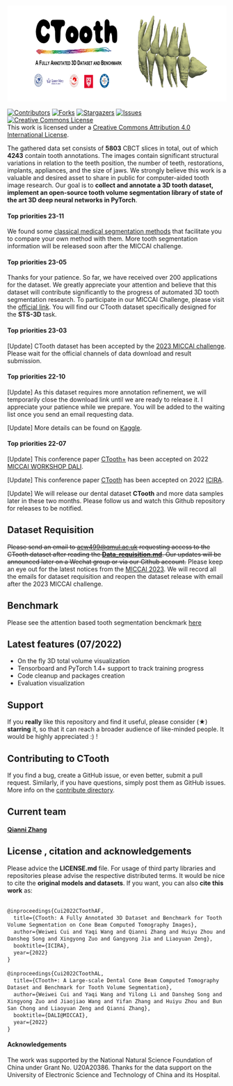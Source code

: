 <div align="center">
<img src="slogan1.png" width=800 height=220/>
</div>

[![Contributors][contributors-shield]][contributors-url]
[![Forks][forks-shield]][forks-url]
[![Stargazers][stars-shield]][stars-url]
[![Issues][issues-shield]][issues-url]
<a rel="license" href="http://creativecommons.org/licenses/by/4.0/"><img alt="Creative Commons License" style="border-width:0" src="https://i.creativecommons.org/l/by/4.0/88x31.png" /></a><br />This work is licensed under a <a rel="license" href="http://creativecommons.org/licenses/by/4.0/">Creative Commons Attribution 4.0 International License</a>.

The gathered data set consists of **5803** CBCT slices in total, out of which **4243**  contain tooth annotations. The images contain significant structural variations in relation to the teeth position, the number of teeth, restorations, implants, appliances,  and the size of jaws.  We strongly believe this work is a valuable and desired asset to share in public for computer-aided tooth image research. Our goal is to **collect and annotate a 3D tooth dataset, implement an open-source tooth volume segmentation library of state of the art 3D deep neural networks in PyTorch**.    


#### Top priorities 23-11
We found some [classical medical segmentation methods](https://github.com/liangjiubujiu/CTooth/tree/main/benchmark) that facilitate you to compare your own method with them. More tooth segmentation information will be released soon after the MICCAI challenge.

#### Top priorities 23-05
Thanks for your patience. So far, we have received over 200 applications for the dataset. We greatly appreciate your attention and believe that this dataset will contribute significantly to the progress of automated 3D tooth segmentation research. To participate in our MICCAI Challenge, please visit the [official link](https://echoyq.github.io/ToothFairlySSS/). You will find our CTooth dataset specifically designed for the **STS-3D** task.


#### Top priorities 23-03
[Update] CTooth dataset has been accepted by the [2023 MICCAI challenge](https://conferences.miccai.org/2023/en/). Please wait for the official channels of data download and result submission. 

#### Top priorities 22-10
[Update] As this dataset requires more annotation refinement, we will temporarily close the download link until we are ready to release it.  I appreciate your patience while we prepare.  You will be added to the waiting list once you send an email requesting data. 

[Update] More details can be found on [Kaggle](https://www.kaggle.com/datasets/weiweicui/ctooth-dataset). 

#### Top priorities 22-07

[Update] This conference paper [CTooth+](https://arxiv.org/abs/2208.01643) has been accepted on 2022 [MICCAI WORKSHOP DALI](https://dali-miccai.github.io/).

[Update] This conference paper [CTooth](https://arxiv.org/abs/2206.08778) has been accepted on 2022 [ICIRA](https://icira2022.org/camera-ready-submission/).

[Update] We will release our dental dataset **CTooth** and more data samples later in these two months. Please follow us and watch this Github repository for releases to be notified. 


## Dataset Requisition
~~Please send an email to acw499@qmul.ac.uk requesting access to the CTooth dataset after reading the **[Data_requisition.md](https://github.com/liangjiubujiu/CTooth/blob/main/Data_requistion.md)**. Our updates will be announced later on a Wechat group or via our Github account.~~
Please keep an eye out for the latest notices from the [MICCAI 2023](https://conferences.miccai.org/2023/en/). We will record all the emails for dataset requisition and reopen the dataset release with email after the 2023 MICCAI challenge.

## Benchmark
Please see the attention based tooth segmentation benckmark [here](./benchmark/readme.md)

## Latest features (07/2022)

- On the fly 3D total volume visualization
- Tensorboard and PyTorch 1.4+ support to track training progress
- Code cleanup and packages creation
- Evaluation visualization


## Support 
If you **really** like this repository and find it useful, please consider (★) **starring** it, so that it can reach a broader audience of like-minded people. It would be highly appreciated :) !

## Contributing to CTooth
If you find a bug, create a GitHub issue, or even better, submit a pull request. Similarly, if you have questions, simply post them as GitHub issues. More info on the [contribute directory](./contribute/readme.md).

## Current team

#### [Qianni Zhang](https://github.com/QNZhang "Git page")

## License , citation and acknowledgements
Please advice the **LICENSE.md** file. For usage of third party libraries and repositories please advise the respective distributed terms. It would be nice to cite the **original models and datasets**. If you want, you can also **cite this work** as:

```

@inproceedings{Cui2022CToothAF,
  title={CTooth: A Fully Annotated 3D Dataset and Benchmark for Tooth Volume Segmentation on Cone Beam Computed Tomography Images},
  author={Weiwei Cui and Yaqi Wang and Qianni Zhang and Huiyu Zhou and Dansheg Song and Xingyong Zuo and Gangyong Jia and Liaoyuan Zeng},
  booktitle={ICIRA},
  year={2022}
}

@inproceedings{Cui2022CToothAL,
  title={CTooth+: A Large-scale Dental Cone Beam Computed Tomography Dataset and Benchmark for Tooth Volume Segmentation},
  author={Weiwei Cui and Yaqi Wang and Yilong Li and Dansheg Song and Xingyong Zuo and Jiaojiao Wang and Yifan Zhang and Huiyu Zhou and Bun San Chong and Liaoyuan Zeng and Qianni Zhang},
  booktitle={DALI@MICCAI},
  year={2022}
}

```

####  Acknowledgements
The work was supported by the  National Natural Science Foundation of China under Grant No. U20A20386. Thanks for the data support on the University of Electronic Science and Technology of China and its Hospital.


[contributors-shield]: https://img.shields.io/github/contributors/liangjiubujiu/CTooth.svg?style=flat-square
[contributors-url]: https://github.com/liangjiubujiu/CTooth/graphs/contributors
[forks-shield]: https://img.shields.io/github/forks/liangjiubujiu/CTooth.svg?style=flat-square
[forks-url]: https://github.com/liangjiubujiu/CTooth/network/members

[stars-shield]: https://img.shields.io/github/stars/liangjiubujiu/CTooth.svg?style=flat-square
[stars-url]: https://github.com/liangjiubujiu/CTooth/stargazers

[issues-shield]: https://img.shields.io/github/issues/liangjiubujiu/CTooth.svg?style=flat-square
[issues-url]: https://github.com/liangjiubujiu/CTooth/issues

